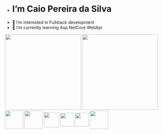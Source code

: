 - <h1> I’m Caio Pereira da Silva
- 👀 I’m interested in Fullstack development
- 🌱 I’m currently learning Asp.NetCore WebApi

<div>
     <img height= "250em" src = "https://github-readme-stats.vercel.app/api/top-langs/?username=Caiopsilvsa">
     <img height= "250em" src = "https://github-readme-stats.vercel.app/api?username=Caiopsilvsa">  
</div> 

<div style ="display:inline_block"> 
 
  
 <img align ="center" height = "60em" src="https://img.icons8.com/color/48/000000/typescript.png"/>
  <img align ="center" height = "60em" src="https://cdn.jsdelivr.net/gh/devicons/devicon/icons/angularjs/angularjs-original.svg"/>   
  <img align ="center"height="50cm" src="https://cdn.jsdelivr.net/gh/devicons/devicon/icons/react/react-original.svg" />   
  <img align ="center" height = "45em" src="https://cdn.jsdelivr.net/gh/devicons/devicon/icons/html5/html5-plain.svg" /> 
  <img align ="center" height = "45em" src="https://cdn.jsdelivr.net/gh/devicons/devicon/icons/css3/css3-plain.svg" /> 
  <img align ="center" height = "60em" src="https://img.icons8.com/color/48/000000/javascript--v1.png"/>
    
  
</div> 
 




